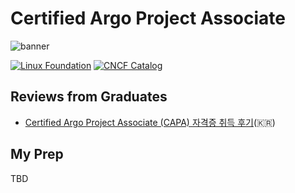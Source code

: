 # Certified Argo Project Associate

![banner](https://training.linuxfoundation.org/wp-content/uploads/2023/11/CAPA_sg.png)

[![Linux Foundation](https://img.shields.io/badge/LF-Catalog-003778.svg?logo=linuxfoundation)](https://training.linuxfoundation.org/certification/certified-argo-project-associate-capa/)
[![CNCF Catalog](https://img.shields.io/badge/CNCF-Catalog-231F20.svg?logo=cncf)](https://www.cncf.io/training/certification/capa/)

## Reviews from Graduates

- [Certified Argo Project Associate (CAPA) 자격증 취득 후기](https://blog.jyje.live/posts/dev/ops/get-certified-argo-project-associate)(🇰🇷)

## My Prep

TBD
